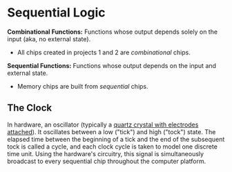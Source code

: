 # Sequential Logic

**Combinational Functions:** Functions whose output depends solely on the input (aka, no external state).

- All chips created in projects 1 and 2 are *combinational* chips.

**Sequential Functions:** Functions whose output depends on the input and external state.

- Memory chips are built from *sequential* chips.

## The Clock

In hardware, an oscillator (typically a [quartz crystal with electrodes attached](https://en.wikipedia.org/wiki/Crystal_oscillator)). It oscillates between a low ("tick") and high ("tock") state. The elapsed time between the beginning of a tick and the end of the subsequent tock is called a cycle, and each clock cycle is taken to model one discrete time unit. Using the hardware's circuitry, this signal is simultaneously broadcast to every sequential chip throughout the computer platform.
